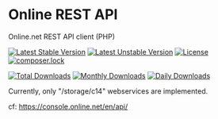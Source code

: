 # Online REST API

Online.net REST API client (PHP)

[![Latest Stable Version](https://poser.pugx.org/smalot/online-api/v/stable)](https://packagist.org/packages/smalot/online-api)
[![Latest Unstable Version](https://poser.pugx.org/smalot/online-api/v/unstable)](https://packagist.org/packages/smalot/online-api)
[![License](https://poser.pugx.org/smalot/online-api/license)](https://packagist.org/packages/smalot/online-api)
[![composer.lock](https://poser.pugx.org/smalot/online-api/composerlock)](https://packagist.org/packages/smalot/online-api)

[![Total Downloads](https://poser.pugx.org/smalot/online-api/downloads)](https://packagist.org/packages/smalot/online-api)
[![Monthly Downloads](https://poser.pugx.org/smalot/online-api/d/monthly)](https://packagist.org/packages/smalot/online-api)
[![Daily Downloads](https://poser.pugx.org/smalot/online-api/d/daily)](https://packagist.org/packages/smalot/online-api)


Currently, only "/storage/c14" webservices are implemented.

cf: https://console.online.net/en/api/

